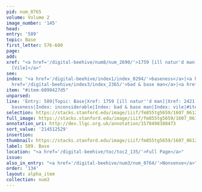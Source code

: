 ```yaml
---
pid: num_0765
volume: Volume 2
image_number: '145'
head:
entry: '589'
topic: Base
first_letter: 576-600
page:
add:
xref: "<a href='/digital-beehive/num8/num_2690/'>1759 [ill natur'd man]</a>|<a href='/digital-beehive/num10/num_3395/'>2421
  [Vile]</a>"
see:
index: "<a href='/digital-beehive/index1/index_0294/'>baseness</a>|<a href='/digital-beehive/index3/index_1967/'>inconsiderable</a>|<a
  href='/digital-beehive/index3/index_2365/'>bad & base man</a>|<a href='/digital-beehive/index5/index_4260/'>vile</a>"
item: "#item-6099427d5"
unparsed:
line: 'Entry: 589|Topic: Base|Xref: 1759 [ill natur''d man]|Xref: 2421 [Vile]|Index:
  baseness|Index: inconsiderable|Index: bad & base man|Index: vile|#item-6099427d5'
selection: https://stacks.stanford.edu/image/iiif/fm855tg5659/1607_0612/462,2529,2824,444/full/0/default.jpg
full_image: https://stacks.stanford.edu/image/iiif/fm855tg5659/1607_0612/full/full/0/default.jpg
annotation_uri: http://dev.llgc.org.uk/annotation/1578498388473
sort_value: '214512529'
insertion:
thumbnail: https://stacks.stanford.edu/image/iiif/fm855tg5659/1607_0612/462,2529,600,180/250,/0/default.jpg
label: 589. Base
location: "<a href='/digital-beehive/toc/toc2_135/'>Full Page</a>"
issue:
also_in_entry: "<a href='/digital-beehive/num3/num_0764/'>Nonsense</a>"
order: '134'
layout: alpha_item
collection: num3
---
```

